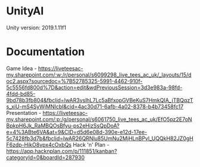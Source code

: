 # UnityAI
Unity version: 2019.1.11f1
# Documentation
Game Idea - https://liveteesac-my.sharepoint.com/:w:/r/personal/s6099298_live_tees_ac_uk/_layouts/15/doc2.aspx?sourcedoc=%7B52785325-5991-4462-910f-5c5556fd800d%7D&action=edit&wdPreviousSession=3d3e983a-98fd-4fdd-bd85-9bd78b3fb804&fbclid=IwAR3vslhL7Lc5aBfxopGVBeKuS7HmkQIA_jTBQqzTs_xiU-mS4SyWjMNIcbI&cid=4ac30d71-6afb-4a02-8378-b4b73458fc17
Presentation - https://liveteesac-my.sharepoint.com/:p:/g/personal/s6061750_live_tees_ac_uk/EfO5pz2E7oNBpkpH6Jk_RaMBQOsBfyu-ps2eHizSsQpDoA?e=4%3ABte6VA&at=9&CID=d5d6e08d-390e-e12d-17ee-5c7428fb3d7b&fbclid=IwAR26QRNlu85UmNu2MjHLnBPvl_UQQkH82JZ0gHF6zdp-HikO8vpx4cOxbQs
Hack 'n' Plan - https://app.hacknplan.com/p/111851/kanban?categoryId=0&boardId=287930
